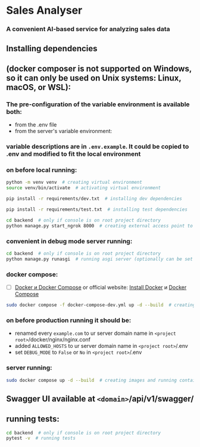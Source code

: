 # Sales Analyser
### A convenient AI-based service for analyzing sales data

## Installing dependencies
## (docker composer is not supported on Windows, so it can only be used on Unix systems: Linux, macOS, or WSL):
### The pre-configuration of the variable environment is available both:
- from the .env file
- from the server's variable environment:
### variable descriptions are in `.env.example`. It could be copied to .env and modified to fit the local environment
### on before local running:
```bash
python -m venv venv  # creating virtual environment
source venv/bin/activate  # activating virtual environment
```
```bash
pip install -r requirements/dev.txt  # installing dev dependencies
```
```bash
pip install -r requirements/test.txt  # installing test dependencies
```
```bash
cd backend  # only if console is on root project directory
python manage.py start_ngrok 8000  # creating external access point to ur local server port
```
### convenient in debug mode server running:
```bash
cd backend  # only if console is on root project directory
python manage.py runasgi  # running asgi server (optionally can be set port, default is 8000)
```
### docker compose:
- [ ] [Docker и Docker Compose](https://dev.to/trueqap/how-to-install-docker-and-docker-compose-on-ubuntu-5boh) or official website: [Install Docker](https://docs.docker.com/desktop/install/linux/) и [Docker Compose](https://docs.docker.com/compose/install/)
```bash
sudo docker compose -f docker-compose-dev.yml up -d --build  # creating images and running containers for development
```
### on before production running it should be:
- renamed every `example.com` to ur server domain name in `<project root>`/docker/nginx/nginx.conf 
- added `ALLOWED_HOSTS` to ur server domain name in `<project root>`/.env
- set `DEBUG_MODE` to `False` or `No` in `<project root>`/.env
### server running:
```bash
sudo docker compose up -d --build  # creating images and running containers on server
```
## Swagger UI available at `<domain>`/api/v1/swagger/
## running tests:
```bash
cd backend  # only if console is on root project directory
pytest -v  # running tests
```
